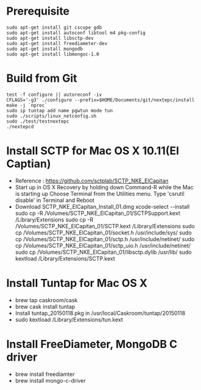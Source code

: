 Prerequisite
============

    sudo apt-get install git cscope gdb
    sudo apt-get install autoconf libtool m4 pkg-config
    sudo apt-get install libsctp-dev
    sudo apt-get install freediameter-dev
    sudo apt-get install mongodb
    sudo apt-get install libmongoc-1.0


Build from Git
==============

    test -f configure || autoreconf -iv
    CFLAGS='-g3' ./configure --prefix=$HOME/Documents/git/nextepc/install
    make -j `nproc`
    sudo ip tuntap add name pgwtun mode tun
    sudo ./scripts/linux_netconfig.sh
    sudo ./test/testnextepc
    ./nextepcd



Install SCTP for Mac OS X 10.11(El Captian)
===========================================
 - Reference : https://github.com/sctplab/SCTP_NKE_ElCapitan
 - Start up in OS X Recovery by holding down Command-R while the Mac is starting up
   Choose Terminal from the Utilities menu.
   Type 'csrutil disable' in Terminal and Reboot
 - Download SCTP_NKE_ElCapitan_Install_01.dmg
   xcode-select --install    
   sudo cp -R /Volumes/SCTP_NKE_ElCapitan_01/SCTPSupport.kext /Library/Extensions
   sudo cp -R /Volumes/SCTP_NKE_ElCapitan_01/SCTP.kext /Library/Extensions
   sudo cp /Volumes/SCTP_NKE_ElCapitan_01/socket.h /usr/include/sys/
   sudo cp /Volumes/SCTP_NKE_ElCapitan_01/sctp.h /usr/include/netinet/
   sudo cp /Volumes/SCTP_NKE_ElCapitan_01/sctp_uio.h /usr/include/netinet/
   sudo cp /Volumes/SCTP_NKE_ElCapitan_01/libsctp.dylib /usr/lib/
   sudo kextload /Library/Extensions/SCTP.kext

Install Tuntap for Mac OS X
===========================================
 - brew tap caskroom/cask
 - brew cask install tuntap
 - Install tuntap_20150118.pkg in /usr/local/Caskroom/tuntap/20150118
 - sudo kextload /Library/Extensions/tun.kext

Install FreeDiameter, MongoDB C driver
===========================================
 - brew install freediamter
 - brew install mongo-c-driver
